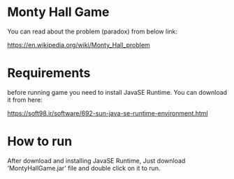 # Monty Hall Game


You can read about the problem (paradox) from below link:

https://en.wikipedia.org/wiki/Monty_Hall_problem



# Requirements

before running game you need to install JavaSE Runtime. You can download it from here:

https://soft98.ir/software/692-sun-java-se-runtime-environment.html



# How to run

After download and installing JavaSE Runtime, Just download 'MontyHallGame.jar' file and
double click on it to run.

